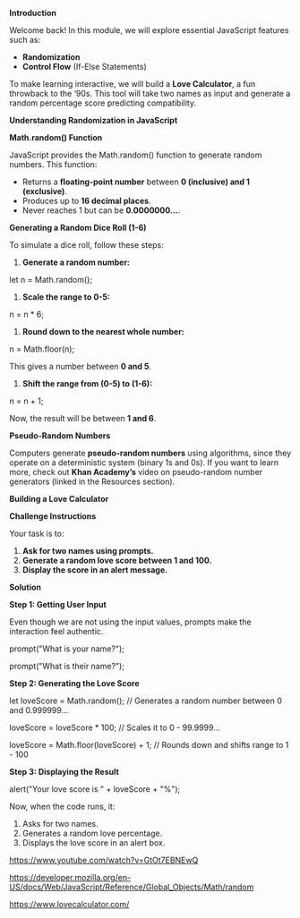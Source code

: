 **Introduction**

Welcome back! In this module, we will explore essential JavaScript features such as:

- **Randomization**
- **Control Flow** (If-Else Statements)

To make learning interactive, we will build a **Love Calculator**, a fun throwback to the ‘90s. This tool will take two names as input and generate a random percentage score predicting compatibility.

**Understanding Randomization in JavaScript**

**Math.random() Function**

JavaScript provides the Math.random() function to generate random numbers. This function:

- Returns a **floating-point number** between **0 (inclusive) and 1 (exclusive)**.
- Produces up to **16 decimal places**.
- Never reaches 1 but can be **0.0000000...**.

**Generating a Random Dice Roll (1-6)**

To simulate a dice roll, follow these steps:

1. **Generate a random number:**

let n = Math.random();

1. **Scale the range to 0-5:**

n = n \* 6;

1. **Round down to the nearest whole number:**

n = Math.floor(n);

This gives a number between **0 and 5**.

1. **Shift the range from (0-5) to (1-6):**

n = n + 1;

Now, the result will be between **1 and 6**.

**Pseudo-Random Numbers**

Computers generate **pseudo-random numbers** using algorithms, since they operate on a deterministic system (binary 1s and 0s). If you want to learn more, check out **Khan Academy’s** video on pseudo-random number generators (linked in the Resources section).

**Building a Love Calculator**

**Challenge Instructions**

Your task is to:

1. **Ask for two names using prompts.**
2. **Generate a random love score between 1 and 100.**
3. **Display the score in an alert message.**

**Solution**

**Step 1: Getting User Input**

Even though we are not using the input values, prompts make the interaction feel authentic.

prompt("What is your name?");

prompt("What is their name?");

**Step 2: Generating the Love Score**

let loveScore = Math.random(); // Generates a random number between 0 and 0.999999...

loveScore = loveScore \* 100; // Scales it to 0 - 99.9999...

loveScore = Math.floor(loveScore) + 1; // Rounds down and shifts range to 1 - 100

**Step 3: Displaying the Result**

alert("Your love score is " + loveScore + "%");

Now, when the code runs, it:

1. Asks for two names.
2. Generates a random love percentage.
3. Displays the love score in an alert box.





<https://www.youtube.com/watch?v=GtOt7EBNEwQ>

<https://developer.mozilla.org/en-US/docs/Web/JavaScript/Reference/Global_Objects/Math/random>

<https://www.lovecalculator.com/>
